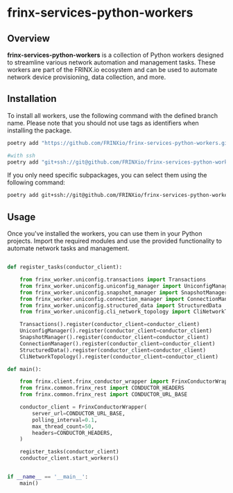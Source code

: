 # frinx-services-python-workers

## Overview
**frinx-services-python-workers** is a collection of Python workers designed to streamline various 
network automation and management tasks. These workers are part of the FRINX.io ecosystem and can be 
used to automate network device provisioning, data collection, and more.

## Installation
To install all workers, use the following command with the defined branch name. 
Please note that you should not use tags as identifiers when installing the package.


```bash
poetry add "https://github.com/FRINXio/frinx-services-python-workers.git@main"

#with ssh
poetry add "git+ssh://git@github.com/FRINXio/frinx-services-python-workers.git@main"

```

If you only need specific subpackages, you can select them using the following command:

```bash
poetry add git+ssh://git@github.com/FRINXio/frinx-services-python-workers.git@main#subdirectory=inventory/python
```

## Usage
Once you've installed the workers, you can use them in your Python projects. 
Import the required modules and use the provided functionality to automate network tasks and management.

```python

def register_tasks(conductor_client):

    from frinx_worker.uniconfig.transactions import Transactions
    from frinx_worker.uniconfig.uniconfig_manager import UniconfigManager
    from frinx_worker.uniconfig.snapshot_manager import SnapshotManager
    from frinx_worker.uniconfig.connection_manager import ConnectionManager
    from frinx_worker.uniconfig.structured_data import StructuredData
    from frinx_worker.uniconfig.cli_network_topology import CliNetworkTopology

    Transactions().register(conductor_client=conductor_client)
    UniconfigManager().register(conductor_client=conductor_client)
    SnapshotManager().register(conductor_client=conductor_client)
    ConnectionManager().register(conductor_client=conductor_client)
    StructuredData().register(conductor_client=conductor_client)
    CliNetworkTopology().register(conductor_client=conductor_client)

def main():

    from frinx.client.frinx_conductor_wrapper import FrinxConductorWrapper
    from frinx.common.frinx_rest import CONDUCTOR_HEADERS
    from frinx.common.frinx_rest import CONDUCTOR_URL_BASE

    conductor_client = FrinxConductorWrapper(
        server_url=CONDUCTOR_URL_BASE,
        polling_interval=0.1,
        max_thread_count=50,
        headers=CONDUCTOR_HEADERS,
    )

    register_tasks(conductor_client)
    conductor_client.start_workers()


if __name__ == '__main__':
    main()

```
